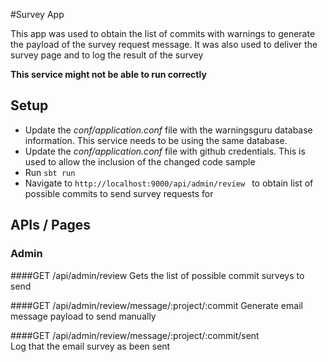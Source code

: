 #Survey App

This app was used to obtain the list of commits with warnings to generate the payload of
the survey request message. It was also used to deliver the survey page and to log the
result of the survey

**This service might not be able to run correctly**

## Setup
* Update the _conf/application.conf_ file with the warningsguru database information. This
service needs to be using the same database. 
* Update the _conf/application.conf_ file with github credentials. This is used to allow
the inclusion of the changed code sample
* Run `sbt run`
* Navigate to `http://localhost:9000/api/admin/review ` to obtain list of possible commits
to send survey requests for

## APIs / Pages
### Admin
####GET     /api/admin/review 
Gets the list of possible commit surveys to send
   
####GET     /api/admin/review/message/:project/:commit
Generate email message payload to send manually

####GET     /api/admin/review/message/:project/:commit/sent  
Log that the email survey as been sent
